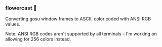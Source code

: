 ### flowercast 🌸

Converting gosu window frames to ASCII, color coded with ANSI RGB values.

Note: ANSI RGB codes aren't supported by all terminals - I'm working on allowing for 256 colors instead.
